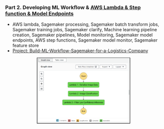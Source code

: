 ### Part 2. Developing ML Workflow & [AWS Lambda & Step function & Model Endpoints](https://docs.aws.amazon.com/step-functions/latest/dg/vpc-endpoints.html)

 - AWS lambda, Sagemaker processing, Sagemaker batch transform jobs, Sagemaker training jobs, Sagemaker clarify, Machine learning pipeline creation, Sagemaker pipelines, Model monitoring, Sagemaker model endpoints, AWS step functions, Sagemaker model monitor, Sagemaker feature store
 - [Project: Build-ML-Workflow-Sagemaker-for-a-Logistics-Company](https://github.com/Ting-DS/AWS-Machine-Learning-Engineer-Nanodegree/tree/main/Build-ML-Workflow-Sagemaker-for-Logistics-Company)

<div align="center">
  <img src="https://github.com/Ting-DS/AWS-Machine-Learning-Engineer-Nanodegree/blob/main/Build-ML-Workflow-Sagemaker-Logistics/Step_function.png" width="60%">
</div>
